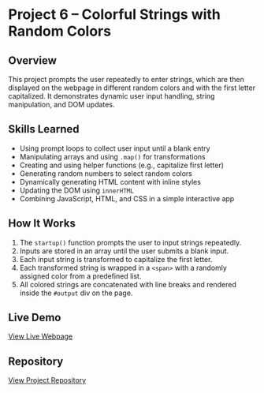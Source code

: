 # Project 6 – Colorful Strings with Random Colors

## Overview
This project prompts the user repeatedly to enter strings, which are then displayed on the webpage in different random colors and with the first letter capitalized. It demonstrates dynamic user input handling, string manipulation, and DOM updates.

## Skills Learned
- Using prompt loops to collect user input until a blank entry
- Manipulating arrays and using `.map()` for transformations
- Creating and using helper functions (e.g., capitalize first letter)
- Generating random numbers to select random colors
- Dynamically generating HTML content with inline styles
- Updating the DOM using `innerHTML`
- Combining JavaScript, HTML, and CSS in a simple interactive app

## How It Works
1. The `startup()` function prompts the user to input strings repeatedly.
2. Inputs are stored in an array until the user submits a blank input.
3. Each input string is transformed to capitalize the first letter.
4. Each transformed string is wrapped in a `<span>` with a randomly assigned color from a predefined list.
5. All colored strings are concatenated with line breaks and rendered inside the `#output` div on the page.

## Live Demo
[View Live Webpage](https://uo-cit-drewlesh.github.io/CIS-111-Project6/)

## Repository
[View Project Repository](https://github.com/yourusername/CIS-111-Project6)
